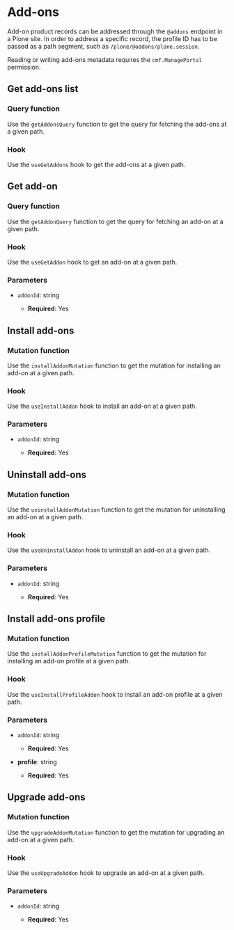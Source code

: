 # Add-ons

Add-on product records can be addressed through the `@addons` endpoint in a Plone site.
In order to address a specific record, the profile ID has to be passed as a path segment, such as `/plone/@addons/plone.session`.

Reading or writing add-ons metadata requires the `cmf.ManagePortal` permission.

## Get add-ons list

### Query function

Use the `getAddonsQuery` function to get the query for fetching the add-ons at a given path.

### Hook

Use the `useGetAddons` hook to get the add-ons at a given path.

## Get add-on

### Query function

Use the `getAddonQuery` function to get the query for fetching an add-on at a given path.

### Hook

Use the `useGetAddon` hook to get an add-on at a given path.

### Parameters

- `addonId`: string

  - **Required**: Yes

## Install add-ons

### Mutation function

Use the `installAddonMutation` function to get the mutation for installing an add-on at a given path.

### Hook

Use the `useInstallAddon` hook to install an add-on at a given path.

### Parameters

- `addonId`: string

  - **Required**: Yes

## Uninstall add-ons

### Mutation function

Use the `uninstallAddonMutation` function to get the mutation for uninstalling an add-on at a given path.

### Hook

Use the `useUninstallAddon` hook to uninstall an add-on at a given path.

### Parameters

- `addonId`: string

  - **Required**: Yes

## Install add-ons profile

### Mutation function

Use the `installAddonProfileMutation` function to get the mutation for installing an add-on profile at a given path.

### Hook

Use the `useInstallProfileAddon` hook to install an add-on profile at a given path.

### Parameters

- `addonId`: string

  - **Required**: Yes

- **profile**: string

  - **Required**: Yes

## Upgrade add-ons

### Mutation function

Use the `upgradeAddonMutation` function to get the mutation for upgrading an add-on at a given path.

### Hook

Use the `useUpgradeAddon` hook to upgrade an add-on at a given path.

### Parameters

- `addonId`: string

  - **Required**: Yes
